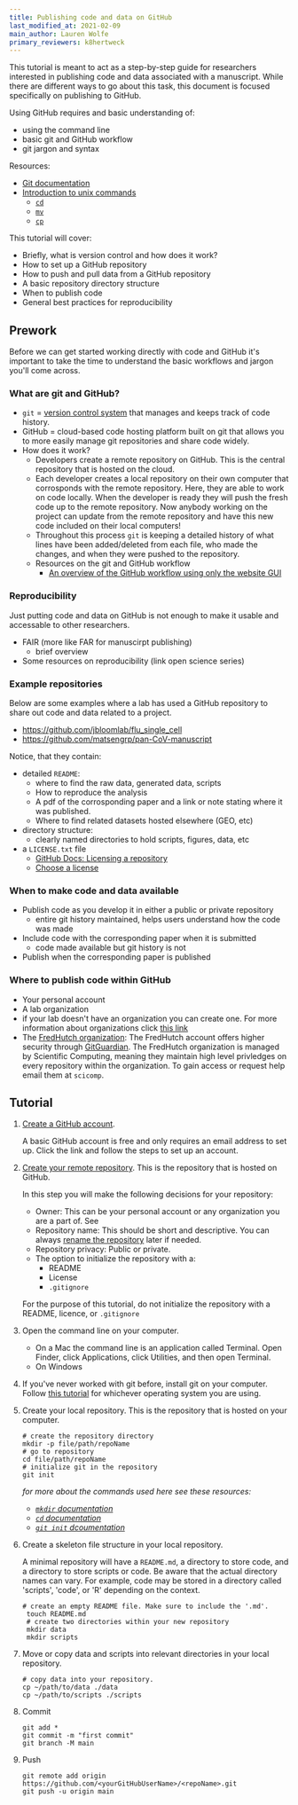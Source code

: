 ```yaml
---
title: Publishing code and data on GitHub
last_modified_at: 2021-02-09
main_author: Lauren Wolfe
primary_reviewers: k8hertweck
---
```


This tutorial is meant to act as a step-by-step guide for researchers interested in publishing code and data associated with a manuscript. While there are different ways to go about this task, this document is focused specifically on publishing to GitHub.

Using GitHub requires and basic understanding of:
  - using the command line
  - basic git and GitHub workflow
  - git jargon and syntax
  
Resources:
  - [Git documentation](https://git-scm.com/doc)
  - [Introduction to unix commands](https://kb.iu.edu/d/afsk)
    - [`cd`](https://kb.iu.edu/d/afsk#cd)
    - [`mv`](https://kb.iu.edu/d/afsk#mv)
    - [`cp`](https://kb.iu.edu/d/afsk#cp)

This tutorial will cover:
- Briefly, what is version control and how does it work?
- How to set up a GitHub repository
- How to push and pull data from a GitHub repository
- A basic repository directory structure
- When to publish code
- General best practices for reproducibility

## Prework

Before we can get started working directly with code and GitHub it's important to take the time to understand the basic workflows and jargon you'll come across.

### What are git and GitHub?

- `git` = [version control system](http://guides.beanstalkapp.com/version-control/intro-to-version-control.html) that manages and keeps track of code history.
- GitHub = cloud-based code hosting platform built on git that allows you to more easily manage git repositories and share code widely.
- How does it work?
  - Developers create a remote repository on GitHub. This is the central repository that is hosted on the cloud.
  - Each developer creates a local repository on their own computer that corrosponds with the remote repository. Here, they are able to work on code locally. When the developer is ready they will push the fresh code up to the remote repository. Now anybody working on the project can update from the remote repository and have this new code included on their local computers!
  - Throughout this process `git` is keeping a detailed history of what lines have been added/deleted from each file, who made the changes, and when they were pushed to the repository.
  - Resources on the git and GitHub workflow
    - [An overview of the GitHub workflow using only the website GUI](https://guides.github.com/activities/hello-world/)

### Reproducibility

Just putting code and data on GitHub is not enough to make it usable and accessable to other researchers. 
- FAIR (more like FAR for manuscirpt publishing)
  - brief overview
- Some resources on reproducibility (link open science series)

### Example repositories

Below are some examples where a lab has used a GitHub repository to share out code and data related to a project. 
  - https://github.com/jbloomlab/flu_single_cell
  - https://github.com/matsengrp/pan-CoV-manuscript

Notice, that they contain:
  - detailed `README`:
    - where to find the raw data, generated data, scripts
    - How to reproduce the analysis
    - A pdf of the corrosponding paper and a link or note stating where it was published.
    - Where to find related datasets hosted elsewhere (GEO, etc)
  - directory structure:
    - clearly named directories to hold scripts, figures, data, etc
  - a `LICENSE.txt` file
    - [GitHub Docs: Licensing a repository](https://docs.github.com/en/github/creating-cloning-and-archiving-repositories/licensing-a-repository)
    - [Choose a license](https://choosealicense.com/)

### When to make code and data available
- Publish code as you develop it in either a public or private repository
  - entire git history maintained, helps users understand how the code was made
- Include code with the corresponding paper when it is submitted
  - code made available but git history is not
- Publish when the corresponding paper is published

### Where to publish code within GitHub
 - Your personal account
 - A lab organization
  - if your lab doesn't have an organization you can create one. For more information about organizations click [this link](https://docs.github.com/en/github/setting-up-and-managing-organizations-and-teams/about-organizations) 
 - The [FredHutch organization](https://github.com/FredHutch): The FredHutch account offers higher security through [GitGuardian](https://www.gitguardian.com/). The FredHutch organization is managed by Scientific Computing, meaning they maintain high level privledges on every repository within the organization. To gain access or request help email them at `scicomp`. 

## Tutorial

1. [Create a GitHub account](https://github.com/join).

    A basic GitHub account is free and only requires an email address to set up. Click the link and follow the steps to set up an account.
    
2. [Create your remote repository](https://docs.github.com/en/github/creating-cloning-and-archiving-repositories/creating-a-new-repository). This is the repository that is hosted on GitHub.

    In this step you will make the following decisions for your repository:
      - Owner: This can be your personal account or any organization you are a part of. See 
      - Repository name: This should be short and descriptive. You can always [rename the repository](https://docs.github.com/en/github/administering-a-repository/renaming-a-repository) later if needed.
      - Repository privacy: Public or private.
      - The option to initialize the repository with a:
        -  README
        -  License
        -  `.gitignore`

    For the purpose of this tutorial, do not initialize the repository with a README, licence, or `.gitignore`

3. Open the command line on your computer.
      - On a Mac the command line is an application called Terminal. Open Finder, click Applications, click Utilities, and then open Terminal.
      - On Windows

4. If you've never worked with git before, install git on your computer. Follow [this tutorial](https://www.taniarascia.com/getting-started-with-git/) for whichever operating system you are using.

5. Create your local repository. This is the repository that is hosted on your computer.
    
    ```
    # create the repository directory
    mkdir -p file/path/repoName
    # go to repository
    cd file/path/repoName
    # initialize git in the repository
    git init
    ```
    
    _for more about the commands used here see these resources:_
      - [_`mkdir` documentation_](https://kb.iu.edu/d/afsk#mkdir)
      - [_`cd` documentation_](https://kb.iu.edu/d/afsk#cd)     
      - [_`git init` dcoumentation_](https://git-scm.com/docs/git-init)


6. Create a skeleton file structure in your local repository. 

    A minimal repository will have a `README.md`, a directory to store code, and a directory to store scripts or code. Be aware that the actual directory names can vary. For example, code may be stored in a directory called 'scripts', 'code', or 'R' depending on the context.
   
   ```
   # create an empty README file. Make sure to include the '.md'.
    touch README.md
    # create two directories within your new repository
    mkdir data
    mkdir scripts
    ```

5. Move or copy data and scripts into relevant directories in your local repository.
    
    ```
    # copy data into your repository.
    cp ~/path/to/data ./data
    cp ~/path/to/scripts ./scripts
    ```

7. Commit

    ```
    git add *
    git commit -m "first commit"
    git branch -M main
    ```
    
8. Push

    ```
    git remote add origin https://github.com/<yourGitHubUserName>/<repoName>.git
    git push -u origin main
    ```
